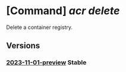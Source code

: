 # [Command] _acr delete_

Delete a container registry.

## Versions

### [2023-11-01-preview](/Resources/mgmt-plane/L3N1YnNjcmlwdGlvbnMve30vcmVzb3VyY2Vncm91cHMve30vcHJvdmlkZXJzL21pY3Jvc29mdC5jb250YWluZXJyZWdpc3RyeS9yZWdpc3RyaWVzL3t9/2023-11-01-preview.xml) **Stable**

<!-- mgmt-plane /subscriptions/{}/resourcegroups/{}/providers/microsoft.containerregistry/registries/{} 2023-11-01-preview -->
